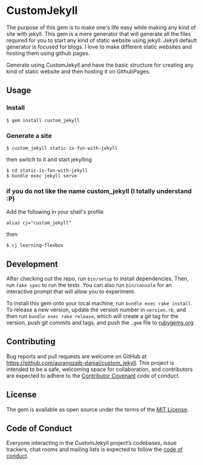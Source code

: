 # CustomJekyll
The purpose of this gem is to make one's life easy while making any kind of site with jekyll. This gem is a mere generator that will generate all the files required for you to start any kind of static website using jekyll. Jekyll default generator is focused for blogs. I love to make different static websites and hosting them using github pages. 

Generate using CustomJekyll and have the basic structure for creating any kind of static website and then hosting it on GithubPages.
    

## Usage
### Install
```shell
$ gem install custom_jekyll
```
### Generate a site
```shell
$ custom_jekyll static-is-fun-with-jekyll
```
then switch to it and start jekylling

```shell
$ cd static-is-fun-with-jekyll
$ bundle exec jekyll serve
```
### if you do not like the name custom_jekyll (I totally understand :P)
Add the following in your shell's profile

```shell
alias cj="custom_jekyll"
```
then

```shell
$ cj learning-flexbox
```
## Development

After checking out the repo, run `bin/setup` to install dependencies. Then, run `rake spec` to run the tests. You can also run `bin/console` for an interactive prompt that will allow you to experiment.

To install this gem onto your local machine, run `bundle exec rake install`. To release a new version, update the version number in `version.rb`, and then run `bundle exec rake release`, which will create a git tag for the version, push git commits and tags, and push the `.gem` file to [rubygems.org](https://rubygems.org).

## Contributing

Bug reports and pull requests are welcome on GitHub at https://github.com/aurangzaib-danial/custom_jekyll. This project is intended to be a safe, welcoming space for collaboration, and contributors are expected to adhere to the [Contributor Covenant](http://contributor-covenant.org) code of conduct.

## License

The gem is available as open source under the terms of the [MIT License](https://opensource.org/licenses/MIT).

## Code of Conduct

Everyone interacting in the CustomJekyll project’s codebases, issue trackers, chat rooms and mailing lists is expected to follow the [code of conduct](https://github.com/aurangzaib-danial/custom_jekyll/blob/master/CODE_OF_CONDUCT.md).
